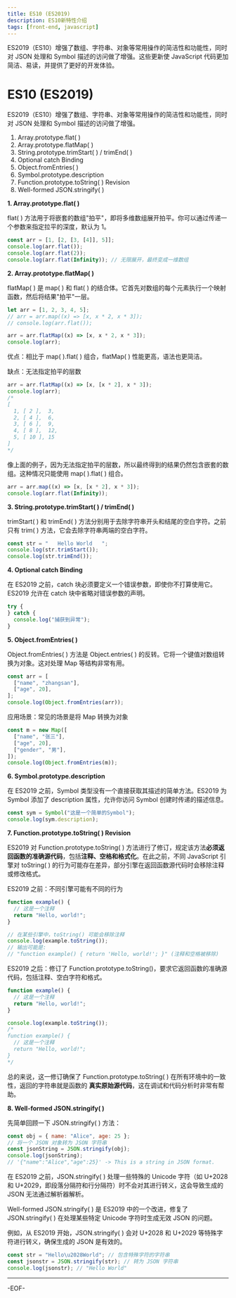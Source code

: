 ```yaml
---
title: ES10 (ES2019)
description: ES10新特性介绍
tags: [front-end, javascript]
---
```


ES2019（ES10）增强了数组、字符串、对象等常用操作的简洁性和功能性，同时对 JSON 处理和 Symbol 描述的访问做了增强。这些更新使 JavaScript 代码更加简洁、易读，并提供了更好的开发体验。

<!--truncate-->

# ES10 (ES2019)

ES2019（ES10）增强了数组、字符串、对象等常用操作的简洁性和功能性，同时对 JSON 处理和 Symbol 描述的访问做了增强。

1. Array.prototype.flat( )
2. Array.prototype.flatMap( )
3. String.prototype.trimStart( ) / trimEnd( )
4. Optional catch Binding
5. Object.fromEntries( )
6. Symbol.prototype.description
7. Function.prototype.toString( ) Revision
8. Well-formed JSON.stringify( )



**1. Array.prototype.flat( )**

flat( ) 方法用于将嵌套的数组"拍平"，即将多维数组展开拍平。你可以通过传递一个参数来指定拉平的深度，默认为 1。

```js
const arr = [1, [2, [3, [4]], 5]];
console.log(arr.flat());
console.log(arr.flat(2));
console.log(arr.flat(Infinity)); // 无限展开，最终变成一维数组
```



**2. Array.prototype.flatMap( )**

flatMap( ) 是 map( ) 和 flat( ) 的结合体。它首先对数组的每个元素执行一个映射函数，然后将结果"拍平"一层。

```js
let arr = [1, 2, 3, 4, 5];
// arr = arr.map((x) => [x, x * 2, x * 3]);
// console.log(arr.flat());

arr = arr.flatMap((x) => [x, x * 2, x * 3]);
console.log(arr);
```

优点：相比于 map( ).flat( ) 组合，flatMap( ) 性能更高，语法也更简洁。

缺点：无法指定拍平的层数

```js
arr = arr.flatMap((x) => [x, [x * 2], x * 3]);
console.log(arr);
/*
[
  1, [ 2 ],  3,
  2, [ 4 ],  6,
  3, [ 6 ],  9,
  4, [ 8 ],  12,
  5, [ 10 ], 15
]
*/
```

像上面的例子，因为无法指定拍平的层数，所以最终得到的结果仍然包含嵌套的数组。这种情况只能使用 map( ).flat( ) 组合。

```js
arr = arr.map((x) => [x, [x * 2], x * 3]);
console.log(arr.flat(Infinity));
```



**3. String.prototype.trimStart( ) / trimEnd( )**

trimStart( ) 和 trimEnd( ) 方法分别用于去除字符串开头和结尾的空白字符。之前只有 trim( ) 方法，它会去除字符串两端的空白字符。

```js
const str = "   Hello World   ";
console.log(str.trimStart());
console.log(str.trimEnd());
```



**4. Optional catch Binding**

在 ES2019 之前，catch 块必须要定义一个错误参数，即使你不打算使用它。ES2019 允许在 catch 块中省略对错误参数的声明。

```js
try {
} catch {
  console.log("捕获到异常");
}
```



**5. Object.fromEntries( )**

Object.fromEntries( ) 方法是 Object.entries( ) 的反转。它将一个键值对数组转换为对象。这对处理 Map 等结构非常有用。

```js
const arr = [
  ["name", "zhangsan"],
  ["age", 20],
];
console.log(Object.fromEntries(arr));
```

应用场景：常见的场景是将 Map 转换为对象

```js
const m = new Map([
  ["name", "张三"],
  ["age", 20],
  ["gender", "男"],
]);
console.log(Object.fromEntries(m));
```



**6. Symbol.prototype.description**

在 ES2019 之前，Symbol 类型没有一个直接获取其描述的简单方法。ES2019 为 Symbol 添加了 description 属性，允许你访问 Symbol 创建时传递的描述信息。

```js
const sym = Symbol("这是一个简单的Symbol");
console.log(sym.description);
```



**7. Function.prototype.toString( ) Revision**

ES2019 对 Function.prototype.toString( ) 方法进行了修订，规定该方法**必须返回函数的准确源代码**，包括**注释、空格和格式化**。在此之前，不同 JavaScript 引擎对 toString( ) 的行为可能存在差异，部分引擎在返回函数源代码时会移除注释或修改格式。

 ES2019 之前：不同引擎可能有不同的行为

```js
function example() {
  // 这是一个注释
  return "Hello, world!";
}

// 在某些引擎中，toString() 可能会移除注释
console.log(example.toString());
// 输出可能是:
// "function example() { return 'Hello, world!'; }" (注释和空格被移除)
```

ES2019 之后：修订了 Function.prototype.toString()，要求它返回函数的准确源代码，包括注释、空白字符和格式。

```js
function example() {
  // 这是一个注释
  return "Hello, world!";
}

console.log(example.toString());
/*
function example() {
  // 这是一个注释
  return "Hello, world!";
}
*/
```

总的来说，这一修订确保了 Function.prototype.toString( ) 在所有环境中的一致性，返回的字符串就是函数的 **真实原始源代码**，这在调试和代码分析时非常有帮助。



**8. Well-formed JSON.stringify( )**

先简单回顾一下 JSON.stringify( ) 方法：

```js
const obj = { name: "Alice", age: 25 };
// 将一个 JSON 对象转为 JSON 字符串
const jsonString = JSON.stringify(obj);
console.log(jsonString);
// '{"name":"Alice","age":25}' -> This is a string in JSON format.
```

在 ES2019 之前，JSON.stringify( ) 处理一些特殊的 Unicode 字符（如 U+2028 和 U+2029，即段落分隔符和行分隔符）时不会对其进行转义，这会导致生成的 JSON 无法通过解析器解析。

Well-formed JSON.stringify( ) 是 ES2019 中的一个改进，修复了 JSON.stringify( ) 在处理某些特定 Unicode 字符时生成无效 JSON 的问题。

例如，从 ES2019 开始，JSON.stringify( ) 会对 U+2028 和 U+2029 等特殊字符进行转义，确保生成的 JSON 是有效的。

```js
const str = "Hello\u2028World"; // 包含特殊字符的字符串
const jsonstr = JSON.stringify(str); // 转为 JSON 字符串
console.log(jsonstr); // "Hello World"
```

---

-EOF-

